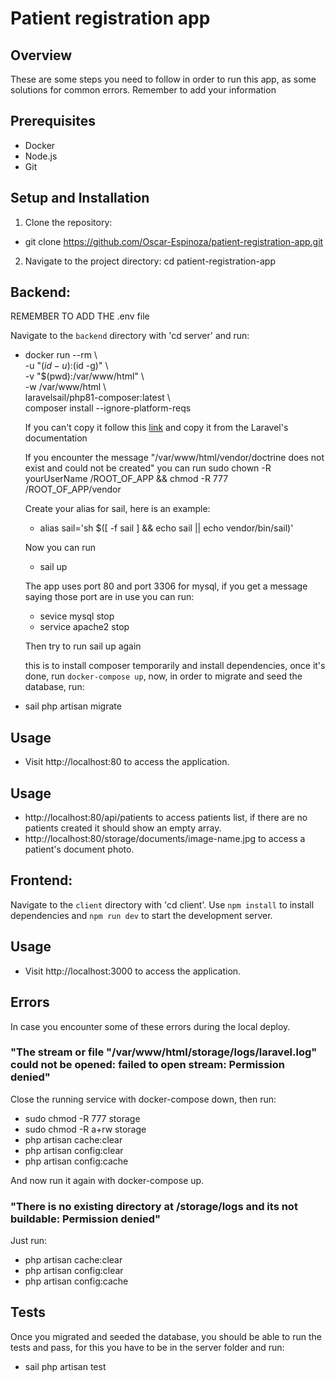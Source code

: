 # Patient registration app

## Overview
These are some steps you need to follow in order to run this app, as some solutions for common errors. Remember to add your information 
## Prerequisites
- Docker
- Node.js
- Git

## Setup and Installation
1. Clone the repository:
  - git clone https://github.com/Oscar-Espinoza/patient-registration-app.git

2. Navigate to the project directory:
  cd patient-registration-app

## Backend:
  REMEMBER TO ADD THE .env file

  Navigate to the `backend` directory with 'cd server' and run:
- docker run --rm \\\
    -u "$(id -u):$(id -g)" \\\
    -v "$(pwd):/var/www/html" \\\
    -w /var/www/html \\\
    laravelsail/php81-composer:latest \\\
    composer install --ignore-platform-reqs

    If you can't copy it follow this [link](https://laravel.com/docs/10.x/sail#:~:text=docker%20run%20%2D%2Drm,ignore%2Dplatform%2Dreqs) and copy it from the Laravel's documentation

    If you encounter the message "/var/www/html/vendor/doctrine does not exist and could not be created" you can run sudo chown -R yourUserName /ROOT_OF_APP && chmod -R 777 /ROOT_OF_APP/vendor

    Create your alias for sail, here is an example:

    - alias sail='sh $([ -f sail ] && echo sail || echo vendor/bin/sail)'

    Now you can run 

    - sail up

    The app uses port 80 and port 3306 for mysql, if you get a message saying those port are in use you can run:

    - sevice mysql stop
    - service apache2 stop

    Then try to run sail up again

  this is to install composer temporarily and install dependencies, once it's done, run `docker-compose up`, now, in order to migrate and seed the database, run:

- sail php artisan migrate

## Usage
- Visit http://localhost:80 to access the application.

## Usage
- http://localhost:80/api/patients to access patients list, if there are no patients created it should show an empty array.
- http://localhost:80/storage/documents/image-name.jpg to access a patient's document photo.

## Frontend:
  Navigate to the `client` directory with 'cd client'. Use `npm install` to install dependencies and `npm run dev` to start the development server.

## Usage
- Visit http://localhost:3000 to access the application.

## Errors
In case you encounter some of these errors during the local deploy.

### "The stream or file "/var/www/html/storage/logs/laravel.log" could not be opened: failed to open stream: Permission denied"

Close the running service with docker-compose down, then run:
- sudo chmod -R 777 storage
- sudo chmod -R a+rw storage
- php artisan cache:clear
- php artisan config:clear
- php artisan config:cache

And now run it again with docker-compose up.

### "There is no existing directory at /storage/logs and its not buildable: Permission denied"
Just run:
- php artisan cache:clear
- php artisan config:clear
- php artisan config:cache

## Tests
Once you migrated and seeded the database, you should be able to run the tests and pass, for this you have to be in the server folder and run:
- sail php artisan test